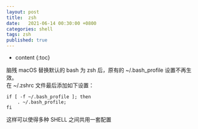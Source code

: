 ```yaml
---
layout: post
title:  zsh
date:   2021-06-14 00:30:00 +0800
categories: shell
tags: zsh
published: true
---
```


* content
{:toc}

脑残 macOS 替换默认的 bash 为 zsh 后，原有的 ~/.bash_profile 设置不再生效。<br>
在 ~/.zshrc 文件最后添加如下设置：
```shell
if [ -f ~/.bash_profile ]; then 
    . ~/.bash_profile;
fi
```
这样可以使得多种 SHELL 之间共用一套配置

<!-- https://www.jianshu.com/p/2a699726dfad -->